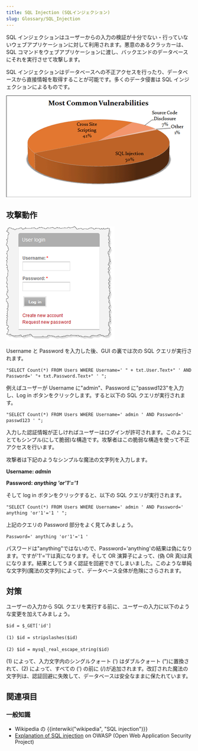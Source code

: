```yaml
---
title: SQL Injection (SQLインジェクション)
slug: Glossary/SQL_Injection
---
```


SQL インジェクションはユーザーからの入力の検証が十分でない・行っていないウェブアプリケーションに対して利用されます。悪意のあるクラッカーは、SQL コマンドをウェブアプリケーションに渡し、バックエンドのデータベースにそれを実行させて攻撃します。

SQL インジェクションはデータベースへの不正アクセスを行ったり、データベースから直接情報を取得することが可能です。多くのデータ侵害は SQL インジェクションによるものです。

[![](sql_inj_xss.gif)](http://www.acunetix.com/wp-content/uploads/2010/09/sql_inj_xss.gif)

## 攻撃動作

![](updates_loginscreen.png)

Username と Password を入力した後、GUI の裏では次の SQL クエリが実行されます。

```
"SELECT Count(*) FROM Users WHERE Username=' " + txt.User.Text+" ' AND Password=' "+ txt.Password.Text+" ' ";
```

例えばユーザーが Username に"admin"、Password に"passwd123"を入力し、Log in ボタンをクリックします。すると以下の SQL クエリが実行されます。

```
"SELECT Count(*) FROM Users WHERE Username=' admin ' AND Password=' passwd123 ' ";
```

入力した認証情報が正しければユーザーはログインが許可されます。このようにとてもシンプル(にして脆弱)な構造です。攻撃者はこの脆弱な構造を使って不正アクセスを行います。

攻撃者は下記のようなシンプルな魔法の文字列を入力します。

**Username: _admin_**

**Password: _anything 'or'1'='1_**

そして log in ボタンをクリックすると、以下の SQL クエリが実行されます。

```
"SELECT Count(*) FROM Users WHERE Username=' admin ' AND Password=' anything 'or'1'='1 ' ";
```

上記のクエリの Password 部分をよく見てみましょう。

```
Password=' anything 'or'1'='1 '
```

パスワードは"anything"ではないので、Password='anything'の結果は偽になります。ですが'1'='1'は真になります。そして OR 演算子によって、(偽 OR 真)は真になります。結果としてうまく認証を回避できてしまいました。このような単純な文字列(魔法の文字列)によって、データベース全体が危険にさらされます。

## 対策

ユーザーの入力から SQL クエリを実行する前に、ユーザーの入力に以下のような変更を加えてみましょう。

```
$id = $_GET['id']

(1) $id = stripslashes($id)

(2) $id = mysql_real_escape_string($id)
```

(1) によって、入力文字内のシングルクォート (') はダブルクォート (")に置換されて、(2) によって、すべての (') の前に (/)が追加されます。改訂された魔法の文字列は、認証回避に失敗して、データベースは安全なままに保たれています。

## 関連項目

### 一般知識

- Wikipedia の {{interwiki("wikipedia", "SQL injection")}}
- [Explanation of SQL injection](https://www.owasp.org/index.php/SQL_Injection) on OWASP (Open Web Application Security Project)
